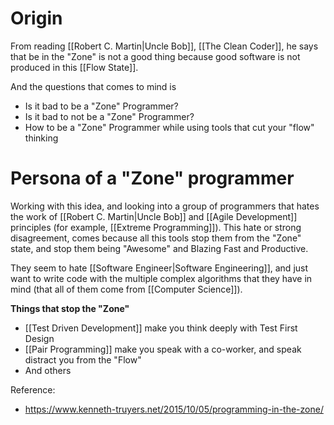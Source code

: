 # Origin

From reading [[Robert C. Martin|Uncle Bob]], [[The Clean Coder]], he says that be in the "Zone" is not a good thing because good software is not produced in this [[Flow State]].

And the questions that comes to mind is

- Is it bad to be a "Zone" Programmer?
- Is it bad to not be a "Zone" Programmer?
- How to be a "Zone" Programmer while using tools that cut your "flow" thinking

# Persona of a "Zone" programmer

Working with this idea, and looking into a group of programmers that hates the work of [[Robert C. Martin|Uncle Bob]] and [[Agile Development]] principles (for example, [[Extreme Programming]]). This hate or strong disagreement, comes because all this tools stop them from the "Zone" state, and stop them being "Awesome" and Blazing Fast and Productive.

They seem to hate [[Software Engineer|Software Engineering]], and just want to write code with the multiple complex algorithms that they have in mind (that all of them come from [[Computer Science]]).

**Things that stop the "Zone"**
- [[Test Driven Development]] make you think deeply with Test First Design
- [[Pair Programming]] make you speak with a co-worker, and speak distract you from the "Flow"
- And others




Reference:

- https://www.kenneth-truyers.net/2015/10/05/programming-in-the-zone/